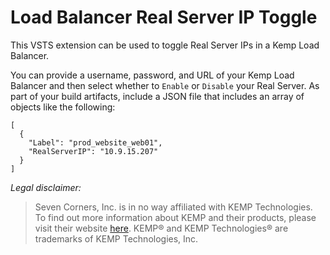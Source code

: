# Load Balancer Real Server IP Toggle

This VSTS extension can be used to toggle Real Server IPs in a Kemp Load Balancer.

You can provide a username, password, and URL of your Kemp Load Balancer and then select whether to `Enable` or `Disable` your Real Server. As part of your build artifacts, include a JSON file that includes an array of objects like the following:

```
[
  {
    "Label": "prod_website_web01",
    "RealServerIP": "10.9.15.207"
  }
]
```

*Legal disclaimer:*

>Seven Corners, Inc. is in no way affiliated with KEMP Technologies. To find out more information about KEMP and their products, please visit their website [here](https://kemptechnologies.com). KEMP® and KEMP Technologies® are trademarks of KEMP Technologies, Inc.
